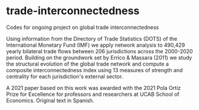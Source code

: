 # trade-interconnectedness
Codes for ongoing project on global trade interconnectedness

Using information from the Directory of Trade Statistics (DOTS) of the International Monetary Fund (IMF) we apply network analysis to 490,429 yearly bilateral trade flows between 206 jurisdictions across the 2000-2020 period. Building on the groundwork set by Errico & Massara (2011) we study the structural evolution of the global trade network and compute a composite interconnectedness index using 13 measures of strength and centrality for each jurisdiction's external sector. 

A 2021 paper based on this work was awarded with the 2021 Pola Ortiz Prize for Excellence for professors and researchers at UCAB School of Economics. Original text in Spanish.
